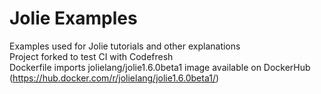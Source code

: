 # Jolie Examples
Examples used for Jolie tutorials and other explanations<br>
Project forked to test CI with Codefresh<br>
Dockerfile imports jolielang/jolie1.6.0beta1 image available on DockerHub (https://hub.docker.com/r/jolielang/jolie1.6.0beta1/)
